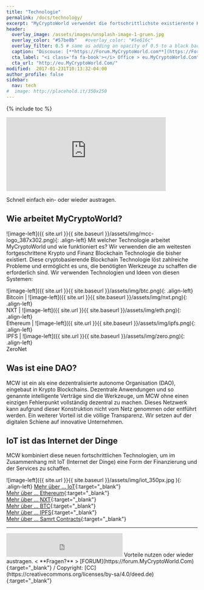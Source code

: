 ```yaml
---
title: "Technologie"
permalink: /docs/technology/
excerpt: "MyCryptoWorld verwendet die fortschrittlichste existierente Krypto- und Finanz-Blockchain-Technologie. "
header:
  overlay_image: /assets/images/unsplash-image-1-gruen.jpg
  overlay_color: "#57be8b"   #overlay_color: "#5e616c"
  overlay_filter: 0.5 # same as adding an opacity of 0.5 to a black background
  caption: "Discouse: [**https://Forum.MyCryptoWorld.com**](https://Forum.MyCryptoWorld.com){:target='_blank'}"
  cta_label: "<i class='fa fa-book'></i> Office > eu.MyCryptoWorld.Com"
  cta_url: "http://eu.MyCryptoWorld.Com/"
modified:  2017-01-231T10:13:32-04:00
author_profile: false
sidebar:
  nav: tech
#  image: http://placehold.it/350x250
---
```

{% include toc %}

<iframe class="ktv2" src="https://klicktipp.s3.amazonaws.com/userimages/27858/forms/59923/1dw3zmpxz8zed59.html" 
style="position:relative;display:inline-block;border:none;background:transparent none no-repeat scroll 0 0;margin:0;" width="420" height="194" scrolling="no"></iframe>

Schnell einfach ein- oder wieder austragen.

## Wie arbeitet MyCryptoWorld?

![image-left]({{ site.url }}{{ site.baseurl }}/assets/img/mcc-logo_387x302.png){: .align-left} Mit welcher Technologie arbeitet MyCryptoWorld und wie funktioniert es? Wir verwenden die am weitesten fortgeschrittene Krypto und Finanz Blockchain Technologie die bisher existiert. Diese cryptobasierende Blockchain Technologie löst zahlreiche Probleme und ermöglicht es uns, die benötigten Werkzeuge zu schaffen die erforderlich sind. Wir verwenden Technologien und Ideen von diesen Systemen:

![image-left]({{ site.url }}{{ site.baseurl }}/assets/img/btc.png){: .align-left} <br>Bitcoin | ![image-left]({{ site.url }}{{ site.baseurl }}/assets/img/nxt.png){: .align-left} <br>NXT | ![image-left]({{ site.url }}{{ site.baseurl }}/assets/img/eth.png){: .align-left} <br>Ethereum | ![image-left]({{ site.url }}{{ site.baseurl }}/assets/img/ipfs.png){: .align-left} <br>IPFS | ![image-left]({{ site.url }}{{ site.baseurl }}/assets/img/zero.png){: .align-left} <br>ZeroNet

## Was ist eine DAO?
MCW ist ein als eine dezentralisierte autonome Organisation (DAO), eingebaut in Krypto Blockchains. Dezentrale Anwendungen und so genannte intelligente Verträge sind die Werkzeuge, um MCW ohne einen einzigen Fehlerpunkt vollständig dezentral zu machen. Dieses Netzwerk kann aufgrund dieser Konstruktion nicht vom Netz genommen oder entführt werden. Ein weiterer Vorteil ist die völlige Transparenz. Wir setzen auf der digitalen Schiene auf innovative Unternehmen.

## IoT ist das Internet der Dinge
MCW kombiniert diese neuen fortschrittlichen Technologien, um im Zusammenhang mit IoT (Internet der Dinge) eine Form der Finanzierung und der Services zu schaffen.

![image-left]({{ site.url }}{{ site.baseurl }}/assets/img/iot_350px.jpg
){: .align-left}
[Mehr über ... IoT](https://en.wikipedia.org/wiki/Internet_of_Things){:target="_blank"}<br>
[Mehr über ... Ethereum](https://en.wikipedia.org/wiki/Ethereum){:target="_blank"}<br>
[Mehr über ... NXT](https://en.wikipedia.org/wiki/Nxt){:target="_blank"}<br>
[Mehr über ... BTC](http://en.wikipedia.org/wiki/Bitcoin){:target="_blank"}<br>
[Mehr über ... IPFS](https://en.wikipedia.org/wiki/InterPlanetary_File_System){:target="_blank"}<br>
[Mehr über ... Samrt Contracts](https://en.wikipedia.org/wiki/Smart_contract){:target="_blank"}<br>

---
<iframe class="ktv2" src="https://klicktipp.s3.amazonaws.com/userimages/27858/forms/59928/1dw8zmpxz8z84a3.html"
style="position:relative;display:inline-block;border:none;background:transparent none no-repeat scroll 0 0;margin:0;" width="306" height="62" scrolling="no"></iframe>
Vorteile nutzen oder wieder austragen.  < **Fragen?** > [FORUM](https://forum.MyCryptoWorld.Com){:target="_blank"} / Copyright: [CC](https://creativecommons.org/licenses/by-sa/4.0/deed.de){:target="_blank"}
